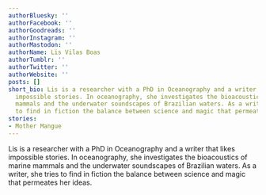 ```yaml
---
authorBluesky: ''
authorFacebook: ''
authorGoodreads: ''
authorInstagram: ''
authorMastodon: ''
authorName: Lis Vilas Boas
authorTumblr: ''
authorTwitter: ''
authorWebsite: ''
posts: []
short_bio: Lis is a researcher with a PhD in Oceanography and a writer that likes
  impossible stories. In oceanography, she investigates the bioacoustics of marine
  mammals and the underwater soundscapes of Brazilian waters. As a writer, she tries
  to find in fiction the balance between science and magic that permeates her ideas.
stories:
- Mother Mangue
---
```


Lis is a researcher with a PhD in Oceanography and a writer that likes impossible stories. In oceanography, she investigates the bioacoustics of marine mammals and the underwater soundscapes of Brazilian waters. As a writer, she tries to find in fiction the balance between science and magic that permeates her ideas.